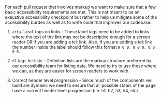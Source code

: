 For each pull request that involves markup we want to make sure that a few basic accessibility requirements are met. This is not meant to be an exaustive accessibility checkpoint but rather to help us mitigate some of the accessibility burden as well as to write code that improves our codebase.

1. `aria-label`  tags on links - These label tags need to be added to links where the text of the link may not be descriptive enough for a screen reader OR if you are adding a tel: link. Also, if you are adding a tel: link the number inside the label should follow this format `0 0 0. 0 0 0. 0 0 0 0.`

2. `dl` tags for lists - Definition lists are the markup structure preferred by our accessibility team for listing data. We need to try to use these where we can, as they are easier for screen readers to work with.

3. Correct header level progression - Since much of the components we build are dymanic we need to ensure that all possible states of the page have a correct header level progression (i.e. h1, h2, h3, h4, etc)
